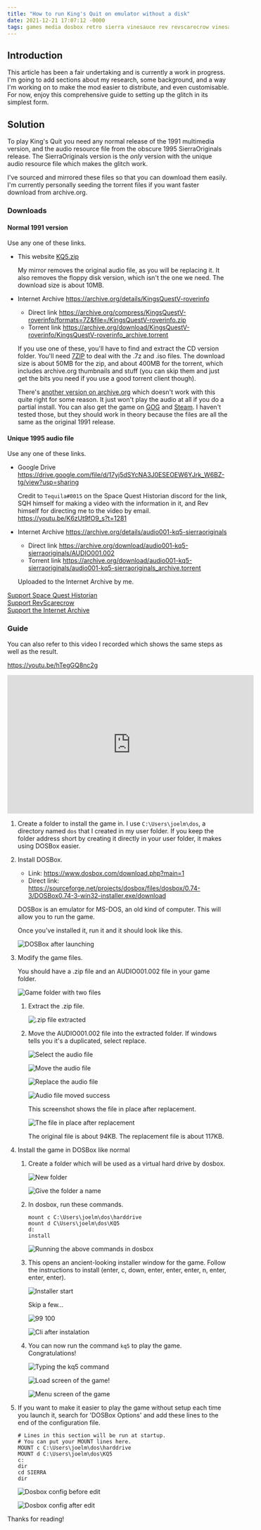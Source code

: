 ```yaml
---
title: "How to run King's Quit on emulator without a disk"
date: 2021-12-21 17:07:12 -0000
tags: games media dosbox retro sierra vinesauce rev revscarecrow vinesauce kingsquit kingsquest rom romhack cdrom
---
```


## Introduction

This article has been a fair undertaking and is currently a work in progress. I'm going to add sections about my research, some background, and a way I'm working on to make the mod easier to distribute, and even customisable. For now, enjoy this comprehensive guide to setting up the glitch in its simplest form.

## Solution

To play King's Quit you need any normal release of the 1991 multimedia version, and the audio resource file from the obscure 1995 SierraOriginals release. The SierraOriginals version is the *only* version with the unique audio resource file which makes the glitch work.

I've sourced and mirrored these files so that you can download them easily. I'm currently personally seeding the torrent files if you want faster download from archive.org.

### Downloads

#### Normal 1991 version

Use any one of these links.

- This website [KQ5.zip](https://github.com/joelsgp/joelsgp.github.io/raw/main/assets/KQ5.zip)

    My mirror removes the original audio file, as you will be replacing it. It also removes the floppy disk version, which isn't the one we need. The download size is about 10MB.

- Internet Archive <https://archive.org/details/KingsQuestV-roverinfo>
    - Direct link <https://archive.org/compress/KingsQuestV-roverinfo/formats=7Z&file=/KingsQuestV-roverinfo.zip>
    - Torrent link <https://archive.org/download/KingsQuestV-roverinfo/KingsQuestV-roverinfo_archive.torrent>

    If you use one of these, you'll have to find and extract the CD version folder. You'll need [7ZIP](https://www.7-zip.org/download.html) to deal with the .7z and .iso files. The download size is about 50MB for the zip, and about 400MB for the torrent, which includes archive.org thumbnails and stuff (you can skip them and just get the bits you need if you use a good torrent client though).

    There's [another version on archive.org](https://archive.org/details/msdos_Kings_Quest_V_-_Absence_Makes_the_Heart_Go_Yonder_1990) which doesn't work with this quite right for some reason. It just won't play the audio at all if you do a partial install. You can also get the game on [GOG](https://www.gog.com/game/kings_quest_4_5_6) and [Steam](https://store.steampowered.com/app/10100/Kings_Quest_Collection/). I haven't tested those,  but they should work in theory because the files are all the same as the original 1991 release.

#### Unique 1995 audio file

Use any one of these links.

- Google Drive <https://drive.google.com/file/d/17yj5dSYcNA3J0ESEOEW6YJrk_W6BZ-tg/view?usp=sharing>

    Credit to `Tequila#0015` on the Space Quest Historian discord for the link, SQH himself for making a video with the information in it, and Rev himself for directing me to the video by email. <https://youtu.be/K6zUt9fO9_s?t=1281>

- Internet Archive <https://archive.org/details/audio001-kq5-sierraoriginals>
    - Direct link <https://archive.org/download/audio001-kq5-sierraoriginals/AUDIO001.002>
    - Torrent link <https://archive.org/download/audio001-kq5-sierraoriginals/audio001-kq5-sierraoriginals_archive.torrent>

    Uploaded to the Internet Archive by me.

[Support Space Quest Historian](https://www.patreon.com/SpaceQuestHistorian)    
[Support RevScarecrow](https://vinesauce.com/shop/)    
[Support the Internet Archive](https://archive.org/donate)

### Guide

You can also refer to this video I recorded which shows the same steps as well as the result.

<https://youtu.be/hTegGQ8nc2g>

<div align="center">
    <iframe width="560" height="315" src="https://www.youtube.com/embed/hTegGQ8nc2g" title="YouTube video player" frameborder="0" allow="accelerometer; autoplay; clipboard-write; encrypted-media; gyroscope; picture-in-picture" allowfullscreen></iframe>
</div>


1. Create a folder to install the game in. I use `C:\Users\joelm\dos`, a directory named `dos` that I created in my user folder. If you keep the folder address short by creating it directly in your user folder, it makes using DOSBox easier.

2. Install DOSBox.

    - Link: <https://www.dosbox.com/download.php?main=1>
    - Direct link: <https://sourceforge.net/projects/dosbox/files/dosbox/0.74-3/DOSBox0.74-3-win32-installer.exe/download>

    DOSBox is an emulator for MS-DOS, an old kind of computer. This will allow you to run the game.

    Once you've installed it, run it and it should look like this.

    ![DOSBox after launching](/assets/images/kings-quit/Screenshot_2021-12-21_181306.png)

3. Modify the game files.

    You should have a .zip file and an AUDIO001.002 file in your game folder.

    ![Game folder with two files](/assets/images/kings-quit/Screenshot_2021-12-21_181557.png)

    1. Extract the .zip file.

        ![.zip file extracted](/assets/images/kings-quit/Screenshot_2021-12-21_184154.png)

    2. Move the AUDIO001.002 file into the extracted folder. If windows tells you it's a duplicated, select replace.

        ![Select the audio file](/assets/images/kings-quit/Screenshot_2021-12-21_184227.png)

        ![Move the audio file](/assets/images/kings-quit/Screenshot_2021-12-21_184242.png)

        ![Replace the audio file](/assets/images/kings-quit/Screenshot_2021-12-21_184254.png)

        ![Audio file moved success](/assets/images/kings-quit/Screenshot_2021-12-21_184310.png)

        This screenshot shows the file in place after replacement.

        ![The file in place after replacement](/assets/images/kings-quit/Screenshot_2021-12-21_184332.png)

        The original file is about 94KB. The replacement file is about 117KB.

4. Install the game in DOSBox like normal

    1. Create a folder which will be used as a virtual hard drive by dosbox.

        ![New folder](/assets/images/kings-quit/Screenshot_2021-12-21_184349.png)

        ![Give the folder a name](/assets/images/kings-quit/Screenshot_2021-12-21_184408.png)

    2. In dosbox, run these commands.

        ```dosbatch
        mount c C:\Users\joelm\dos\harddrive
        mount d C\Users\joelm\dos\KQ5
        d:
        install
        ```

        ![Running the above commands in dosbox](/assets/images/kings-quit/Screenshot_2021-12-21_184600.png)

    3. This opens an ancient-looking installer window for the game. Follow the instructions to install (enter, c, down, enter, enter, enter, n, enter, enter, enter).

        ![Installer start](/assets/images/kings-quit/Screenshot_2021-12-21_184615.png)

        Skip a few...

        ![99 100](/assets/images/kings-quit/Screenshot_2021-12-21_184727.png)

        ![Cli after instalation](/assets/images/kings-quit/Screenshot_2021-12-21_184642.png)

    4. You can now run the command `kq5` to play the game. Congratulations!

        ![Typing the kq5 command](/assets/images/kings-quit/Screenshot_2021-12-21_184741.png)

        ![Load screen of the game!](/assets/images/kings-quit/Screenshot_2021-12-21_184757.png)

        ![Menu screen of the game](/assets/images/kings-quit/Screenshot_2021-12-21_184803.png)

5. If you want to make it easier to play the game without setup each time you launch it, search for 'DOSBox Options' and add these lines to the end of the configuration file.

    ```dosbatch
    # Lines in this section will be run at startup.
    # You can put your MOUNT lines here.
    MOUNT c C:\Users\joelm\dos\harddrive
    MOUNT d C:\Users\joelm\dos\KQ5
    c:
    dir
    cd SIERRA
    dir
    ```

    ![Dosbox config before edit](/assets/images/kings-quit/Screenshot_2021-12-21_184823.png)

    ![Dosbox config after edit](/assets/images/kings-quit/Screenshot_2021-12-21_184859.png)

Thanks for reading!
